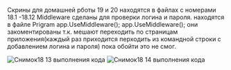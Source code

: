 Скрины для домашней рботы 19 и 20 находятся в файлах с номерами 18.1 -18.12
Middleware сделаны для проверки логина и пароля.
находятся в файле Prigram
app.UseMiddleware<LoginMiddleware>();
app.UseMiddleware<PasswordMiddleware>();
они закоментированы т.к. мешают переходить по страницам приложения(каждый раз приходится перходить из командной строки с добавлением логина и пароля)
пока обойти это не смог.

![Снимок18 13 выполнения кода](https://user-images.githubusercontent.com/101470215/187063256-88b46d07-69d1-4a8e-a638-c735edcc1653.PNG)
![Снимок18 14 выполнения кода](https://user-images.githubusercontent.com/101470215/187063260-ec3ca48e-cae8-47a1-a5e7-b4d63fbf57ff.PNG)
